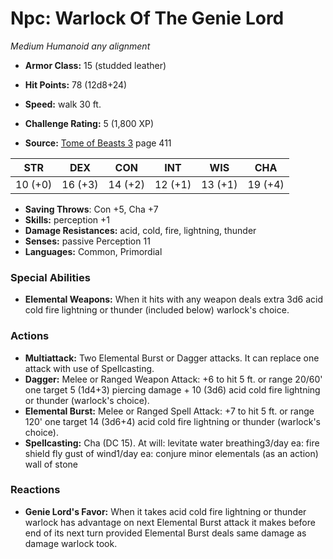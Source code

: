# Npc: Warlock Of The Genie Lord

*Medium* *Humanoid* *any alignment*

- **Armor Class:** 15 (studded leather)
- **Hit Points:** 78 (12d8+24)
- **Speed:** walk 30 ft.

- **Challenge Rating:** 5 (1,800 XP)
- **Source:** [Tome of Beasts 3](https://koboldpress.com/kpstore/product/tome-of-beasts-3-for-5th-edition/) page 411

| STR | DEX | CON | INT | WIS | CHA |
| --- | --- | --- | --- | --- | --- |
| 10 (+0) | 16 (+3) | 14 (+2) | 12 (+1) | 13 (+1) | 19 (+4) |

- **Saving Throws**: Con +5, Cha +7
- **Skills:** perception +1
- **Damage Resistances:** acid, cold, fire, lightning, thunder
- **Senses:** passive Perception 11
- **Languages:** Common, Primordial

### Special Abilities

- **Elemental Weapons:** When it hits with any weapon deals extra 3d6 acid cold fire lightning or thunder (included below) warlock's choice.

### Actions

- **Multiattack:** Two Elemental Burst or Dagger attacks. It can replace one attack with use of Spellcasting.
- **Dagger:** Melee or Ranged Weapon Attack: +6 to hit 5 ft. or range 20/60' one target 5 (1d4+3) piercing damage + 10 (3d6) acid cold fire lightning or thunder (warlock's choice).
- **Elemental Burst:** Melee or Ranged Spell Attack: +7 to hit 5 ft. or range 120' one target 14 (3d6+4) acid cold fire lightning or thunder (warlock's choice).
- **Spellcasting:** Cha (DC 15). At will: levitate water breathing3/day ea: fire shield fly gust of wind1/day ea: conjure minor elementals (as an action) wall of stone

### Reactions

- **Genie Lord's Favor:** When it takes acid cold fire lightning or thunder warlock has advantage on next Elemental Burst attack it makes before end of its next turn provided Elemental Burst deals same damage as damage warlock took.


